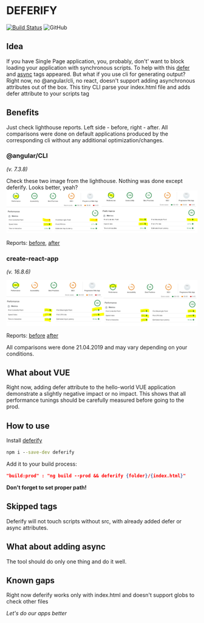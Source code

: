 # DEFERIFY

[![Build Status](https://travis-ci.org/Drag13/deferify.svg?branch=master)](https://travis-ci.org/Drag13/deferify) ![GitHub](https://img.shields.io/github/license/drag13/deferify.svg)

## Idea

If you have Single Page application, you, probably, don't' want to block loading your application with synchronous scripts. To help with this [defer](https://www.w3schools.com/tags/att_script_defer.asp) and [async](https://www.w3schools.com/tags/att_script_async.asp) tags appeared. But what if you use cli for generating output? Right now, no @angular/cli, no react, doesn't support adding asynchronous attributes out of the box. This tiny CLI parse your index.html file and adds defer attribute to your scripts tag

## Benefits

Just check lighthouse reports. Left side - before, right - after. All comparisons were done on default applications produced by the corresponding cli without any additional optimization/changes.

### @angular/CLI

*(v. 7.3.8)*

Check these two image from the lighthouse. Nothing was done except deferify. Looks better, yeah?
![lighthouse comparsion for angular/cli](https://raw.githubusercontent.com/Drag13/deferify/master/readme/comparsion-angular.PNG)

Reports: [before](https://raw.githubusercontent.com/Drag13/deferify/master/readme/lighthouse-angular-before.json), [after](https://raw.githubusercontent.com/Drag13/deferify/master/readme/lighthouse-angular-after.json)

### create-react-app

*(v. 16.8.6)*

![lighthouse comparsion for create-react-app](https://raw.githubusercontent.com/Drag13/deferify/master/readme/comparsion-react.PNG)

Reports: [before](https://raw.githubusercontent.com/Drag13/deferify/master/readme/lighthouse-react-before.json) [after](https://raw.githubusercontent.com/Drag13/deferify/master/readme/lighthouse-react-after.json)

All comparisons were done 21.04.2019 and may vary depending on your conditions.

## What about VUE

Right now, adding defer attribute to the hello-world VUE application demonstrate a slightly negative impact or no impact. This shows that all performance tunings should be carefully measured before going to the prod.

## How to use

Install [deferify](https://www.npmjs.com/package/deferify)

```cmd
npm i --save-dev deferify
```

Add it to your build process:

```json
"build:prod" : "ng build --prod && deferify {folder}/{index.html}"
```

**Don't forget to set proper path!**

## Skipped tags

Deferify will not touch scripts without src, with already added defer or async attributes.

## What about adding async

The tool should do only one thing and do it well.

## Known gaps

Right now deferify works only with index.html and doesn't support globs to check other files

*Let's do our apps better*
